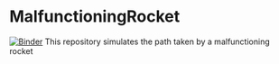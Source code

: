 # MalfunctioningRocket
[![Binder](https://mybinder.org/badge_logo.svg)](https://mybinder.org/v2/gh/OceanNuclear/Freebody/HEAD?filepath=MalfunctioningRocket.ipynb)
This repository simulates the path taken by a malfunctioning rocket
